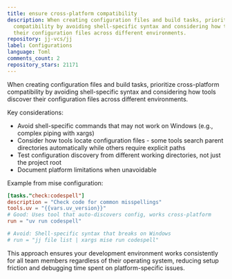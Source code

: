 ```yaml
---
title: ensure cross-platform compatibility
description: When creating configuration files and build tasks, prioritize cross-platform
  compatibility by avoiding shell-specific syntax and considering how tools discover
  their configuration files across different environments.
repository: jj-vcs/jj
label: Configurations
language: Toml
comments_count: 2
repository_stars: 21171
---
```


When creating configuration files and build tasks, prioritize cross-platform compatibility by avoiding shell-specific syntax and considering how tools discover their configuration files across different environments.

Key considerations:
- Avoid shell-specific commands that may not work on Windows (e.g., complex piping with xargs)
- Consider how tools locate configuration files - some tools search parent directories automatically while others require explicit paths
- Test configuration discovery from different working directories, not just the project root
- Document platform limitations when unavoidable

Example from mise configuration:
```toml
[tasks."check:codespell"]
description = "Check code for common misspellings"
tools.uv = "{{vars.uv_version}}"
# Good: Uses tool that auto-discovers config, works cross-platform
run = "uv run codespell"

# Avoid: Shell-specific syntax that breaks on Windows
# run = "jj file list | xargs mise run codespell"
```

This approach ensures your development environment works consistently for all team members regardless of their operating system, reducing setup friction and debugging time spent on platform-specific issues.